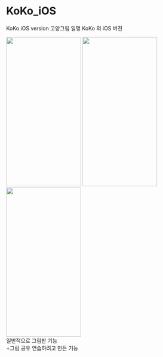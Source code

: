 # KoKo_iOS
KoKo iOS version
고양그림 일명 KoKo 의 iOS 버전

<img src="https://user-images.githubusercontent.com/33897259/145918124-92216298-d4b9-41f5-a9d9-b918e53eea12.png" width = "200" height = "400"/> <img src="https://user-images.githubusercontent.com/33897259/145918134-28b1306f-1426-49a7-bca7-edffeb5a8c3f.png" width = "200" height = "400"/> <img src="https://user-images.githubusercontent.com/33897259/145918139-629bb51c-0282-45aa-8910-de193e09aa48.png" width = "200" height = "400"/>
<br>
일반적으로 그림판 기능
<br>
+그림 공유 연습하려고 만든 기능


